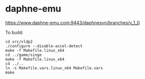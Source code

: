 # daphne-emu
https://www.daphne-emu.com:9443/daphnesvn/branches/v_1_0 

To build:

```
cd src/vldp2
./configure --disable-accel-detect
make -f Makefile.linux_x64
cd ../game/singe
make -f Makefile.linux_x64
cd ../..
ln -s Makefile.vars.linux_x64 Makefile.vars
make
```
